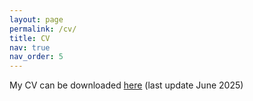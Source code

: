 ```yaml
---
layout: page
permalink: /cv/
title: CV
nav: true
nav_order: 5
---
```


My CV can be downloaded [here](https://wenhaojiangsoc.github.io/assets/pdf/cv.pdf) (last update June 2025)
